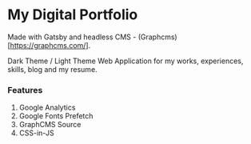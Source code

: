 # My Digital Portfolio 

Made with Gatsby and headless CMS - (Graphcms)[https://graphcms.com/].

Dark Theme / Light Theme Web Application for my works, experiences, skills, blog and my resume.

### Features
1. Google Analytics
2. Google Fonts Prefetch
3. GraphCMS Source
4. CSS-in-JS

